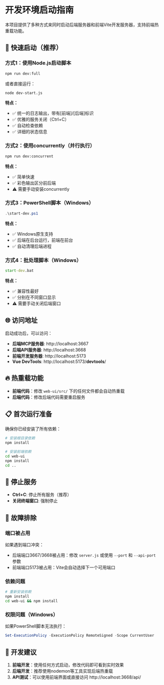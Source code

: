 # 开发环境启动指南

本项目提供了多种方式来同时启动后端服务器和前端Vite开发服务器，支持前端热重载功能。

## 🚀 快速启动（推荐）

### 方式1：使用Node.js启动脚本
```bash
npm run dev:full
```
或者直接运行：
```bash
node dev-start.js
```

**特点：**
- ✅ 统一的日志输出，带有[前端]/[后端]标识
- ✅ 优雅的服务关闭（Ctrl+C）
- ✅ 自动检查依赖
- ✅ 详细的状态信息

### 方式2：使用concurrently（并行执行）
```bash
npm run dev:concurrent
```

**特点：**
- ✅ 简单快速
- ✅ 彩色输出区分前后端
- ⚠️ 需要手动安装concurrently

### 方式3：PowerShell脚本（Windows）
```powershell
.\start-dev.ps1
```

**特点：**
- ✅ Windows原生支持
- ✅ 后端在后台运行，前端在前台
- ✅ 自动清理后端进程

### 方式4：批处理脚本（Windows）
```cmd
start-dev.bat
```

**特点：**
- ✅ 兼容性最好
- ✅ 分别在不同窗口显示
- ⚠️ 需要手动关闭后端窗口

## 🌐 访问地址

启动成功后，可以访问：

- **后端MCP服务器**: http://localhost:3667
- **后端API服务器**: http://localhost:3668
- **前端开发服务器**: http://localhost:5173
- **Vue DevTools**: http://localhost:5173/__devtools__/

## 🔥 热重载功能

- **前端代码**：修改 `web-ui/src/` 下的任何文件都会自动热重载
- **后端代码**：修改后端代码需要重启服务

## 📋 首次运行准备

确保你已经安装了所有依赖：

```bash
# 安装根目录依赖
npm install

# 安装前端依赖
cd web-ui
npm install
cd ..
```

## 🛑 停止服务

- **Ctrl+C**: 停止所有服务（推荐）
- **关闭终端窗口**: 强制停止

## 🔧 故障排除

### 端口被占用
如果遇到端口冲突：
- 后端端口3667/3668被占用：修改 `server.js` 或使用 `--port` 和 `--api-port` 参数
- 前端端口5173被占用：Vite会自动选择下一个可用端口

### 依赖问题
```bash
# 重新安装依赖
npm install
cd web-ui && npm install
```

### 权限问题（Windows）
如果PowerShell脚本无法执行：
```powershell
Set-ExecutionPolicy -ExecutionPolicy RemoteSigned -Scope CurrentUser
```

## 📝 开发建议

1. **前端开发**：使用任何方式启动，修改代码即可看到实时效果
2. **后端开发**：推荐使用nodemon等工具实现后端热重载
3. **API测试**：可以使用前端界面或直接访问 http://localhost:3668/api/

